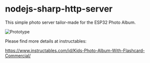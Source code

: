 # nodejs-sharp-http-server
This simple photo server tailor-made for the ESP32 Photo Album.

![Prototype](https://content.instructables.com/ORIG/FF7/6A9Q/JCKUM6UH/FF76A9QJCKUM6UH.jpg?auto=webp&frame=1&width=200&height=200&fit=bounds&md=3ae6a3dd5b2f8afefadc3d517ec8662f)

Please find more details at instructables:

https://www.instructables.com/id/Kids-Photo-Album-With-Flashcard-Commercial/
